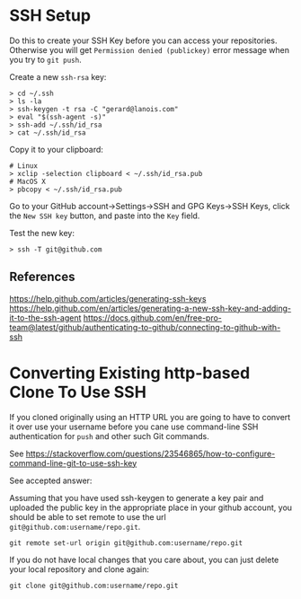 # SSH Setup

Do this to create your SSH Key before you can access
your repositories.  Otherwise you will get `Permission denied (publickey)`
error message when you try to `git push`.


Create a new `ssh-rsa` key:
```
> cd ~/.ssh
> ls -la
> ssh-keygen -t rsa -C "gerard@lanois.com"
> eval "$(ssh-agent -s)"
> ssh-add ~/.ssh/id_rsa
> cat ~/.ssh/id_rsa
```

Copy it to your clipboard:
```
# Linux
> xclip -selection clipboard < ~/.ssh/id_rsa.pub
# MacOS X
> pbcopy < ~/.ssh/id_rsa.pub
```

Go to your GitHub account->Settings->SSH and GPG Keys->SSH Keys, click the `New SSH key` button, and paste into the `Key` field.

Test the new key:
```
> ssh -T git@github.com
```

## References

https://help.github.com/articles/generating-ssh-keys
https://help.github.com/en/articles/generating-a-new-ssh-key-and-adding-it-to-the-ssh-agent
https://docs.github.com/en/free-pro-team@latest/github/authenticating-to-github/connecting-to-github-with-ssh

# Converting Existing http-based Clone To Use SSH

If you cloned originally using an HTTP URL you are going to have to convert it over use your username before you cane use command-line SSH authentication for `push` and other such Git commands.

See https://stackoverflow.com/questions/23546865/how-to-configure-command-line-git-to-use-ssh-key

See accepted answer:

Assuming that you have used ssh-keygen to generate a key pair and uploaded the public key in the appropriate place in your github account, you should be able to set remote to use the url `git@github.com:username/repo.git`.

```
git remote set-url origin git@github.com:username/repo.git
```

If you do not have local changes that you care about, you can just delete your local repository and clone again:

```
git clone git@github.com:username/repo.git
```
